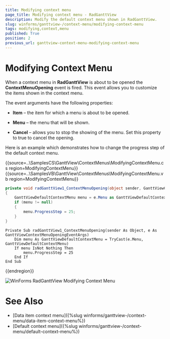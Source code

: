 ```yaml
---
title: Modifying context menu
page_title: Modifying context menu - RadGanttView
description: Modify the default context menu shown in RadGanttView.
slug: winforms/ganttview-/context-menu/modifying-context-menu
tags: modifying,context,menu
published: True
position: 2
previous_url: ganttview-context-menu-modifying-context-menu
---
```


# Modifying Context Menu

When a context menu in __RadGanttView__ is about to be opened the __ContextMenuOpening__ event is fired. This event allows you to customize the items shown in the context menu.

The event arguments have the following properties:

* __Item__ – the item for which a menu is about to be opened.

* __Menu__ – the menu that will be shown.

* __Cancel__ – allows you to stop the showing of the menu. Set this property to true to cancel the opening.

Here is an example which demonstrates how to change the progress step of the default context menu.
         
{{source=..\SamplesCS\GanttView\ContextMenus\ModifyingContextMenu.cs region=ModifyingContextMenu}} 
{{source=..\SamplesVB\GanttView\ContextMenus\ModifyingContextMenu.vb region=ModifyingContextMenu}} 

````C#
private void radGanttView1_ContextMenuOpening(object sender, GanttViewContextMenuOpeningEventArgs e)
{
    GanttViewDefaultContextMenu menu = e.Menu as GanttViewDefaultContextMenu;
    if (menu != null)
    {
        menu.ProgressStep = 25;
    }
}

````
````VB.NET
Private Sub radGanttView1_ContextMenuOpening(sender As Object, e As GanttViewContextMenuOpeningEventArgs)
    Dim menu As GanttViewDefaultContextMenu = TryCast(e.Menu, GanttViewDefaultContextMenu)
    If menu IsNot Nothing Then
        menu.ProgressStep = 25
    End If
End Sub

````

{{endregion}} 

![WinForms RadGanttView Modifying Context Menu](images/ganttview-context-menu-modifying-context-menu001.png)

# See Also

* [Data item context menu]({%slug winforms/ganttview-/context-menu/data-item-context-menu%})
* [Default context menu]({%slug winforms/ganttview-/context-menu/default-context-menu%})
